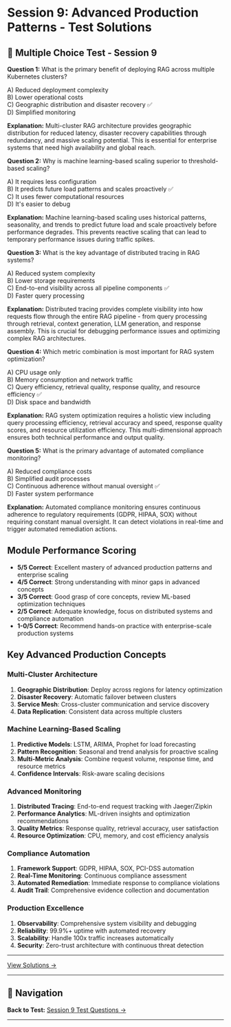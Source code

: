 # Session 9: Advanced Production Patterns - Test Solutions


## 📝 Multiple Choice Test - Session 9

**Question 1:** What is the primary benefit of deploying RAG across multiple Kubernetes clusters?  

A) Reduced deployment complexity  
B) Lower operational costs  
C) Geographic distribution and disaster recovery ✅  
D) Simplified monitoring  

**Explanation:** Multi-cluster RAG architecture provides geographic distribution for reduced latency, disaster recovery capabilities through redundancy, and massive scaling potential. This is essential for enterprise systems that need high availability and global reach.

**Question 2:** Why is machine learning-based scaling superior to threshold-based scaling?  

A) It requires less configuration  
B) It predicts future load patterns and scales proactively ✅  
C) It uses fewer computational resources  
D) It's easier to debug  

**Explanation:** Machine learning-based scaling uses historical patterns, seasonality, and trends to predict future load and scale proactively before performance degrades. This prevents reactive scaling that can lead to temporary performance issues during traffic spikes.

**Question 3:** What is the key advantage of distributed tracing in RAG systems?  

A) Reduced system complexity  
B) Lower storage requirements  
C) End-to-end visibility across all pipeline components ✅  
D) Faster query processing  

**Explanation:** Distributed tracing provides complete visibility into how requests flow through the entire RAG pipeline - from query processing through retrieval, context generation, LLM generation, and response assembly. This is crucial for debugging performance issues and optimizing complex RAG architectures.

**Question 4:** Which metric combination is most important for RAG system optimization?  

A) CPU usage only  
B) Memory consumption and network traffic  
C) Query efficiency, retrieval quality, response quality, and resource efficiency ✅  
D) Disk space and bandwidth  

**Explanation:** RAG system optimization requires a holistic view including query processing efficiency, retrieval accuracy and speed, response quality scores, and resource utilization efficiency. This multi-dimensional approach ensures both technical performance and output quality.

**Question 5:** What is the primary advantage of automated compliance monitoring?  

A) Reduced compliance costs  
B) Simplified audit processes  
C) Continuous adherence without manual oversight ✅  
D) Faster system performance  

**Explanation:** Automated compliance monitoring ensures continuous adherence to regulatory requirements (GDPR, HIPAA, SOX) without requiring constant manual oversight. It can detect violations in real-time and trigger automated remediation actions.

## Module Performance Scoring

- **5/5 Correct**: Excellent mastery of advanced production patterns and enterprise scaling  
- **4/5 Correct**: Strong understanding with minor gaps in advanced concepts  
- **3/5 Correct**: Good grasp of core concepts, review ML-based optimization techniques  
- **2/5 Correct**: Adequate knowledge, focus on distributed systems and compliance automation  
- **1-0/5 Correct**: Recommend hands-on practice with enterprise-scale production systems  

## Key Advanced Production Concepts

### Multi-Cluster Architecture  
1. **Geographic Distribution**: Deploy across regions for latency optimization  
2. **Disaster Recovery**: Automatic failover between clusters  
3. **Service Mesh**: Cross-cluster communication and service discovery  
4. **Data Replication**: Consistent data across multiple clusters  

### Machine Learning-Based Scaling  
1. **Predictive Models**: LSTM, ARIMA, Prophet for load forecasting  
2. **Pattern Recognition**: Seasonal and trend analysis for proactive scaling  
3. **Multi-Metric Analysis**: Combine request volume, response time, and resource metrics  
4. **Confidence Intervals**: Risk-aware scaling decisions  

### Advanced Monitoring  
1. **Distributed Tracing**: End-to-end request tracking with Jaeger/Zipkin  
2. **Performance Analytics**: ML-driven insights and optimization recommendations  
3. **Quality Metrics**: Response quality, retrieval accuracy, user satisfaction  
4. **Resource Optimization**: CPU, memory, and cost efficiency analysis  

### Compliance Automation  
1. **Framework Support**: GDPR, HIPAA, SOX, PCI-DSS automation  
2. **Real-Time Monitoring**: Continuous compliance assessment  
3. **Automated Remediation**: Immediate response to compliance violations  
4. **Audit Trail**: Comprehensive evidence collection and documentation  

### Production Excellence  
1. **Observability**: Comprehensive system visibility and debugging  
2. **Reliability**: 99.9%+ uptime with automated recovery  
3. **Scalability**: Handle 100x traffic increases automatically  
4. **Security**: Zero-trust architecture with continuous threat detection

---


[View Solutions →](Session9_Test_Solutions.md)

---

## 🧭 Navigation

**Back to Test:** [Session 9 Test Questions →](Session9_*.md#multiple-choice-test)

---
